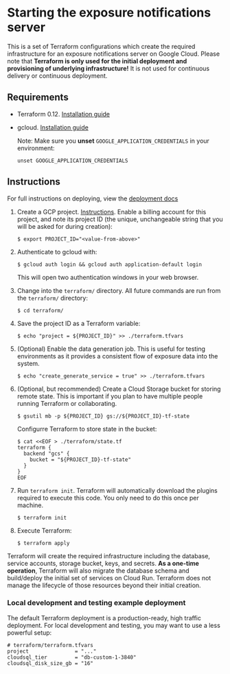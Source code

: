 # Starting the exposure notifications server

This is a set of Terraform configurations which create the required
infrastructure for an exposure notifications server on Google Cloud. Please note
that **Terraform is only used for the initial deployment and provisioning of
underlying infrastructure!** It is not used for continuous delivery or
continuous deployment.

## Requirements

- Terraform 0.12. [Installation guide](https://www.terraform.io/downloads.html)

- gcloud. [Installation guide](https://cloud.google.com/sdk/install)

    Note: Make sure you **unset** `GOOGLE_APPLICATION_CREDENTIALS` in your
    environment:

    ```text
    unset GOOGLE_APPLICATION_CREDENTIALS
    ```

## Instructions

For full instructions on deploying, view the [deployment docs](../docs/deploying.md)

1.  Create a GCP project.
    [Instructions](https://cloud.google.com/resource-manager/docs/creating-managing-projects).
    Enable a billing account for this project, and note its project ID (the
    unique, unchangeable string that you will be asked for during creation):

    ```text
    $ export PROJECT_ID="<value-from-above>"
    ```

1.  Authenticate to gcloud with:

    ```text
    $ gcloud auth login && gcloud auth application-default login
    ```

    This will open two authentication windows in your web browser.

1.  Change into the `terraform/` directory. All future commands are run from the
    `terraform/` directory:

    ```text
    $ cd terraform/
    ```

1.  Save the project ID as a Terraform variable:

    ```text
    $ echo "project = ${PROJECT_ID}" >> ./terraform.tfvars
    ```

1.  (Optional) Enable the data generation job. This is useful for testing
    environments as it provides a consistent flow of exposure data into the
    system.

    ```text
    $ echo "create_generate_service = true" >> ./terraform.tfvars
    ```

1.  (Optional, but recommended) Create a Cloud Storage bucket for storing remote
    state. This is important if you plan to have multiple people running
    Terraform or collaborating.

    ```text
    $ gsutil mb -p ${PROJECT_ID} gs://${PROJECT_ID}-tf-state
    ```

    Configurre Terraform to store state in the bucket:

    ```text
    $ cat <<EOF > ./terraform/state.tf
    terraform {
      backend "gcs" {
        bucket = "${PROJECT_ID}-tf-state"
      }
    }
    EOF
    ```

1.  Run `terraform init`. Terraform will automatically download the plugins
    required to execute this code. You only need to do this once per machine.

    ```text
    $ terraform init
    ```

1.  Execute Terraform:

    ```text
    $ terraform apply
    ```

Terraform will create the required infrastructure including the database,
service accounts, storage bucket, keys, and secrets. **As a one-time
operation**, Terraform will also migrate the database schema and build/deploy
the initial set of services on Cloud Run. Terraform does not manage the
lifecycle of those resources beyond their initial creation.

### Local development and testing example deployment

The default Terraform deployment is a production-ready, high traffic deployment.
For local development and testing, you may want to use a less powerful setup:

```hcl
# terraform/terraform.tfvars
project               = "..."
cloudsql_tier         = "db-custom-1-3840"
cloudsql_disk_size_gb = "16"
```

